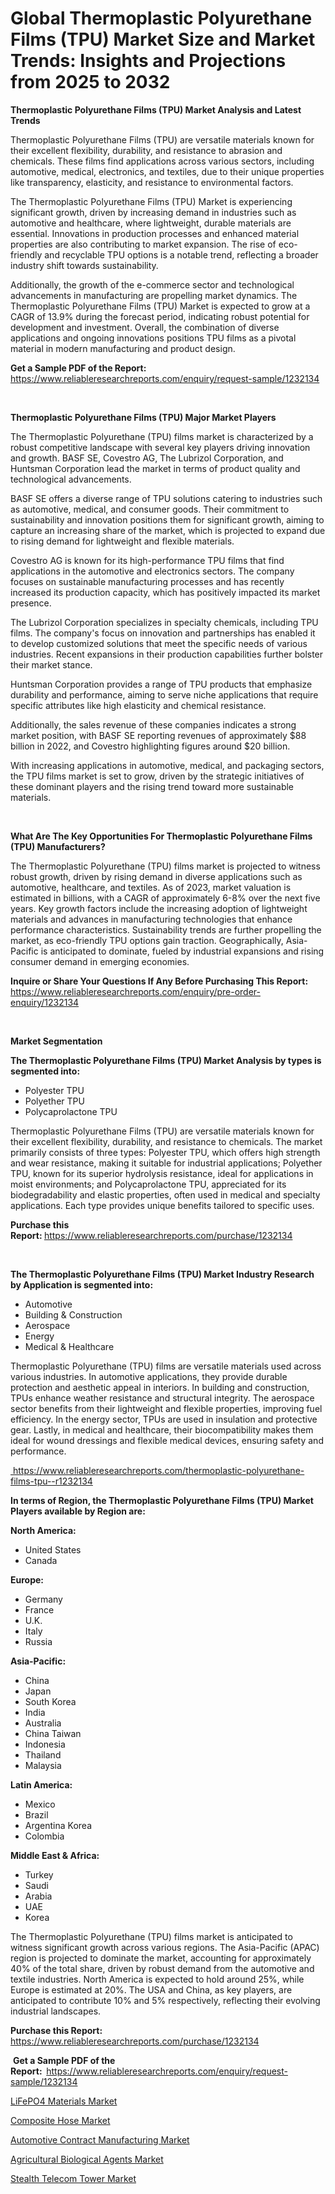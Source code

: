 <p><h1>Global Thermoplastic Polyurethane Films (TPU) Market Size and Market Trends: Insights and Projections from 2025 to 2032</h1></p><p><strong>Thermoplastic Polyurethane Films (TPU) Market Analysis and Latest Trends</strong></p>
<p><p>Thermoplastic Polyurethane Films (TPU) are versatile materials known for their excellent flexibility, durability, and resistance to abrasion and chemicals. These films find applications across various sectors, including automotive, medical, electronics, and textiles, due to their unique properties like transparency, elasticity, and resistance to environmental factors. </p><p>The Thermoplastic Polyurethane Films (TPU) Market is experiencing significant growth, driven by increasing demand in industries such as automotive and healthcare, where lightweight, durable materials are essential. Innovations in production processes and enhanced material properties are also contributing to market expansion. The rise of eco-friendly and recyclable TPU options is a notable trend, reflecting a broader industry shift towards sustainability.</p><p>Additionally, the growth of the e-commerce sector and technological advancements in manufacturing are propelling market dynamics. The Thermoplastic Polyurethane Films (TPU) Market is expected to grow at a CAGR of 13.9% during the forecast period, indicating robust potential for development and investment. Overall, the combination of diverse applications and ongoing innovations positions TPU films as a pivotal material in modern manufacturing and product design.</p></p>
<p><strong>Get a Sample PDF of the Report:&nbsp;</strong> <a href="https://www.reliableresearchreports.com/enquiry/request-sample/1232134?utm_campaign=24&utm_medium=2&utm_source=Github&utm_content=ia&utm_term=02022025&utm_id=thermoplastic-polyurethane-films-tpu">https://www.reliableresearchreports.com/enquiry/request-sample/1232134</a></p>
<p>&nbsp;</p>
<p><strong>Thermoplastic Polyurethane Films (TPU) Major Market Players</strong></p>
<p><p>The Thermoplastic Polyurethane (TPU) films market is characterized by a robust competitive landscape with several key players driving innovation and growth. BASF SE, Covestro AG, The Lubrizol Corporation, and Huntsman Corporation lead the market in terms of product quality and technological advancements. </p><p>BASF SE offers a diverse range of TPU solutions catering to industries such as automotive, medical, and consumer goods. Their commitment to sustainability and innovation positions them for significant growth, aiming to capture an increasing share of the market, which is projected to expand due to rising demand for lightweight and flexible materials.</p><p>Covestro AG is known for its high-performance TPU films that find applications in the automotive and electronics sectors. The company focuses on sustainable manufacturing processes and has recently increased its production capacity, which has positively impacted its market presence.</p><p>The Lubrizol Corporation specializes in specialty chemicals, including TPU films. The company's focus on innovation and partnerships has enabled it to develop customized solutions that meet the specific needs of various industries. Recent expansions in their production capabilities further bolster their market stance.</p><p>Huntsman Corporation provides a range of TPU products that emphasize durability and performance, aiming to serve niche applications that require specific attributes like high elasticity and chemical resistance. </p><p>Additionally, the sales revenue of these companies indicates a strong market position, with BASF SE reporting revenues of approximately $88 billion in 2022, and Covestro highlighting figures around $20 billion. </p><p>With increasing applications in automotive, medical, and packaging sectors, the TPU films market is set to grow, driven by the strategic initiatives of these dominant players and the rising trend toward more sustainable materials.</p></p>
<p>&nbsp;</p>
<p><strong>What Are The Key Opportunities For Thermoplastic Polyurethane Films (TPU) Manufacturers?</strong></p>
<p><p>The Thermoplastic Polyurethane (TPU) films market is projected to witness robust growth, driven by rising demand in diverse applications such as automotive, healthcare, and textiles. As of 2023, market valuation is estimated in billions, with a CAGR of approximately 6-8% over the next five years. Key growth factors include the increasing adoption of lightweight materials and advances in manufacturing technologies that enhance performance characteristics. Sustainability trends are further propelling the market, as eco-friendly TPU options gain traction. Geographically, Asia-Pacific is anticipated to dominate, fueled by industrial expansions and rising consumer demand in emerging economies.</p></p>
<p><strong>Inquire or Share Your Questions If Any Before Purchasing This Report:</strong> <a href="https://www.reliableresearchreports.com/enquiry/pre-order-enquiry/1232134?utm_campaign=24&utm_medium=2&utm_source=Github&utm_content=ia&utm_term=02022025&utm_id=thermoplastic-polyurethane-films-tpu">https://www.reliableresearchreports.com/enquiry/pre-order-enquiry/1232134</a></p>
<p>&nbsp;</p>
<p><strong>Market Segmentation</strong></p>
<p><strong>The Thermoplastic Polyurethane Films (TPU) Market Analysis by types is segmented into:</strong></p>
<p><ul><li>Polyester TPU</li><li>Polyether TPU</li><li>Polycaprolactone TPU</li></ul></p>
<p><p>Thermoplastic Polyurethane Films (TPU) are versatile materials known for their excellent flexibility, durability, and resistance to chemicals. The market primarily consists of three types: Polyester TPU, which offers high strength and wear resistance, making it suitable for industrial applications; Polyether TPU, known for its superior hydrolysis resistance, ideal for applications in moist environments; and Polycaprolactone TPU, appreciated for its biodegradability and elastic properties, often used in medical and specialty applications. Each type provides unique benefits tailored to specific uses.</p></p>
<p><strong>Purchase this Report:&nbsp;</strong><a href="https://www.reliableresearchreports.com/purchase/1232134?utm_campaign=24&utm_medium=2&utm_source=Github&utm_content=ia&utm_term=02022025&utm_id=thermoplastic-polyurethane-films-tpu">https://www.reliableresearchreports.com/purchase/1232134</a></p>
<p>&nbsp;</p>
<p><strong>The Thermoplastic Polyurethane Films (TPU) Market Industry Research by Application is segmented into:</strong></p>
<p><ul><li>Automotive</li><li>Building & Construction</li><li>Aerospace</li><li>Energy</li><li>Medical & Healthcare</li></ul></p>
<p><p>Thermoplastic Polyurethane (TPU) films are versatile materials used across various industries. In automotive applications, they provide durable protection and aesthetic appeal in interiors. In building and construction, TPUs enhance weather resistance and structural integrity. The aerospace sector benefits from their lightweight and flexible properties, improving fuel efficiency. In the energy sector, TPUs are used in insulation and protective gear. Lastly, in medical and healthcare, their biocompatibility makes them ideal for wound dressings and flexible medical devices, ensuring safety and performance.</p></p>
<p><a href="https://www.reliableresearchreports.com/thermoplastic-polyurethane-films-tpu--r1232134?utm_campaign=24&utm_medium=2&utm_source=Github&utm_content=ia&utm_term=02022025&utm_id=thermoplastic-polyurethane-films-tpu">&nbsp;https://www.reliableresearchreports.com/thermoplastic-polyurethane-films-tpu--r1232134</a></p>
<p><strong>In terms of Region, the Thermoplastic Polyurethane Films (TPU) Market Players available by Region are:</strong></p>
<p>
    <p> <strong> North America: </strong>
        <ul>
            <li>United States</li>
            <li>Canada</li>
        </ul>
        </p> 
    <p> <strong> Europe: </strong>
        <ul>
            <li>Germany</li>
            <li>France</li>
            <li>U.K.</li>
            <li>Italy</li>
            <li>Russia</li>
        </ul>
        </p> 
    <p> <strong> Asia-Pacific: </strong>
        <ul>
            <li>China</li>
            <li>Japan</li>
            <li>South Korea</li>
            <li>India</li>
            <li>Australia</li>
            <li>China Taiwan</li>
            <li>Indonesia</li>
            <li>Thailand</li>
            <li>Malaysia</li>
        </ul>
        </p> 
    <p> <strong> Latin America: </strong>
        <ul>
            <li>Mexico</li>
            <li>Brazil</li>
            <li>Argentina Korea</li>
            <li>Colombia</li>
        </ul>
        </p> 
    <p> <strong> Middle East & Africa: </strong>
        <ul>
            <li>Turkey</li>
            <li>Saudi</li>
            <li>Arabia</li>
            <li>UAE</li>
            <li>Korea</li>
        </ul>
    </p>
    </p>
<p><p>The Thermoplastic Polyurethane (TPU) films market is anticipated to witness significant growth across various regions. The Asia-Pacific (APAC) region is projected to dominate the market, accounting for approximately 40% of the total share, driven by robust demand from the automotive and textile industries. North America is expected to hold around 25%, while Europe is estimated at 20%. The USA and China, as key players, are anticipated to contribute 10% and 5% respectively, reflecting their evolving industrial landscapes.</p></p>
<p><strong>Purchase this Report: </strong><a href="https://www.reliableresearchreports.com/purchase/1232134?utm_campaign=24&utm_medium=2&utm_source=Github&utm_content=ia&utm_term=02022025&utm_id=thermoplastic-polyurethane-films-tpu">https://www.reliableresearchreports.com/purchase/1232134</a></p>
<p>&nbsp;<strong>Get a Sample PDF of the Report:&nbsp;&nbsp;</strong><a href="https://www.reliableresearchreports.com/enquiry/request-sample/1232134?utm_campaign=24&utm_medium=2&utm_source=Github&utm_content=ia&utm_term=02022025&utm_id=thermoplastic-polyurethane-films-tpu">https://www.reliableresearchreports.com/enquiry/request-sample/1232134</a></p>
<p><strong></strong></p>
<p><p><a href="https://github.com/steidmindy199393/Market-Research-Report-List-1/blob/main/lifepo4-materials-market.md?utm_campaign=24&utm_medium=2&utm_source=Github&utm_content=ia&utm_term=02022025&utm_id=thermoplastic-polyurethane-films-tpu">LiFePO4 Materials Market</a></p><p><a href="https://www.linkedin.com/pulse/composite-hose-market-booms-124-growth-rate-2032-key-drivers-w3wkf?utm_campaign=24&utm_medium=2&utm_source=Github&utm_content=ia&utm_term=02022025&utm_id=thermoplastic-polyurethane-films-tpu">Composite Hose Market</a></p><p><a href="https://www.linkedin.com/pulse/analyzing-automotive-contract-manufacturing-market-revenue-8iuke?utm_campaign=24&utm_medium=2&utm_source=Github&utm_content=ia&utm_term=02022025&utm_id=thermoplastic-polyurethane-films-tpu">Automotive Contract Manufacturing Market</a></p><p><a href="https://github.com/yazminwollma30/Market-Research-Report-List-1/blob/main/agricultural-biological-agents-market.md?utm_campaign=24&utm_medium=2&utm_source=Github&utm_content=ia&utm_term=02022025&utm_id=thermoplastic-polyurethane-films-tpu">Agricultural Biological Agents Market</a></p><p><a href="https://www.linkedin.com/pulse/stealth-telecom-tower-market-analysis-qualitative-quantitative-7n8uc?utm_campaign=24&utm_medium=2&utm_source=Github&utm_content=ia&utm_term=02022025&utm_id=thermoplastic-polyurethane-films-tpu">Stealth Telecom Tower Market</a></p></p>